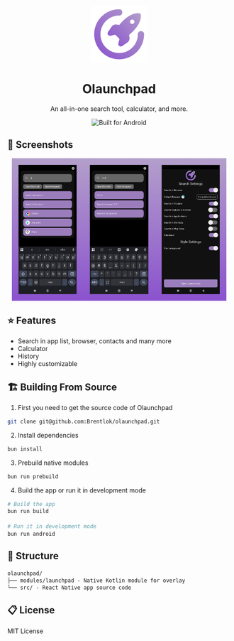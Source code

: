 <div align="center">
  <img src="./assets/splash.png" width="128px" alt="Chronos Logo">
  <h1>Olaunchpad</h1>
  <p>An all-in-one search tool, calculator, and more.<p>
  <img src="https://forthebadge.com/images/badges/built-for-android.svg" alt="Built for Android">
</div>

## 🌄 Screenshots

<div align="center" style="display: flex; flex-wrap: wrap; justify-content: center">
  <img
    src="./assets/screenshots/search.png"
    alt="Olaunchpad Screenshot"
    width="32%"
    style="object-fit: cover"
  />
  <img
    src="./assets/screenshots/calculator.png"
    alt="Olaunchpad Screenshot"
    width="32%"
    style="object-fit: cover"
  />
  <img
    src="./assets/screenshots/settings.png"
    alt="Olaunchpad Screenshot"
    width="32%"
    style="object-fit: cover"
  />
</div>

## ⭐ Features

- Search in app list, browser, contacts and many more
- Calculator
- History
- Highly customizable

## 🏗️ Building From Source

1. First you need to get the source code of Olaunchpad

```bash
git clone git@github.com:Brentlok/olaunchpad.git
```

2. Install dependencies

```bash
bun install
```

3. Prebuild native modules

```bash
bun run prebuild
```

4. Build the app or run it in development mode

```bash
# Build the app
bun run build

# Run it in development mode
bun run android
```

## 📁 Structure

```
olaunchpad/
├── modules/launchpad - Native Kotlin module for overlay
└── src/ - React Native app source code
```

## 📋 License

MIT License
